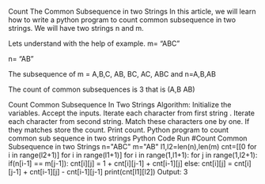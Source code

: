 Count The Common Subsequence in two Strings
In this article, we will learn how to write a python program to count common subsequence in two strings. We will have two strings n and m.

Lets understand with the help of example.
m= “ABC”

n= “AB”

The subsequence of m = A,B,C, AB, BC, AC, ABC  and n=A,B,AB

The count of common subsequences is 3 that is (A,B AB)

Count Common Subsequence In Two Strings
Algorithm:
Initialize the variables.
Accept the inputs.
Iterate each character from  first string .
Iterate each character from second string.
Match these characters one by one.
If they matches store the count.
Print count.
Python program to count common sub sequence in two strings
Python Code
Run
#Count Common Subsequence in two Strings
n="ABC"
m="AB"
l1,l2=len(n),len(m)
cnt=[[0 for i in range(l2+1)] for i in range(l1+1)]
for i in range(1,l1+1):
    for j in range(1,l2+1):
         if(n[i-1] == m[j-1]):
             cnt[i][j] = 1 + cnt[i][j-1] + cnt[i-1][j]
         else:
             cnt[i][j] = cnt[i][j-1] + cnt[i-1][j] - cnt[i-1][j-1]
print(cnt[l1][l2])
Output:
3
